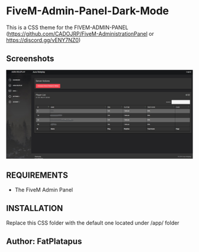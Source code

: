 # FiveM-Admin-Panel-Dark-Mode

This is a CSS theme for the FIVEM-ADMIN-PANEL (https://github.com/CADOJRP/FiveM-AdministrationPanel or https://discord.gg/vENY7NZ0)

## Screenshots

![](/screenshots/Screenshot%20(170)_LI.jpg)

## REQUIREMENTS ##

- The FiveM Admin Panel 

## INSTALLATION ##

Replace this CSS folder with the default one located under /app/ folder

## Author: FatPlatapus
